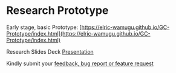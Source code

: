 # Research Prototype

Early stage, basic Prototype: [https://elric-wamugu.github.io/GC-Prototype/index.html](https://elric-wamugu.github.io/GC-Prototype/index.html)

Research Slides Deck [Presentation](https://docs.google.com/presentation/d/1okmR7BGiOCLiSJ1g6J_hBWqnDYlGoZe_nWaJhTyTFNI/edit?usp=sharing)

Kindly submit your [feedback, bug report or feature request](https://github.com/elric-wamugu/GC-Prototype/issues/new/choose)
